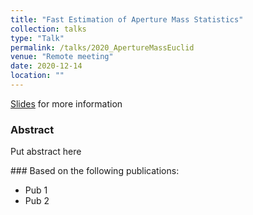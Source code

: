 ```yaml
---
title: "Fast Estimation of Aperture Mass Statistics"
collection: talks
type: "Talk"
permalink: /talks/2020_ApertureMassEuclid
venue: "Remote meeting"
date: 2020-12-14
location: ""
---
```


[Slides](../files/paper1.pdf) for more information

### Abstract
Put abstract here

### Based on the following publications:
* Pub 1
* Pub 2
